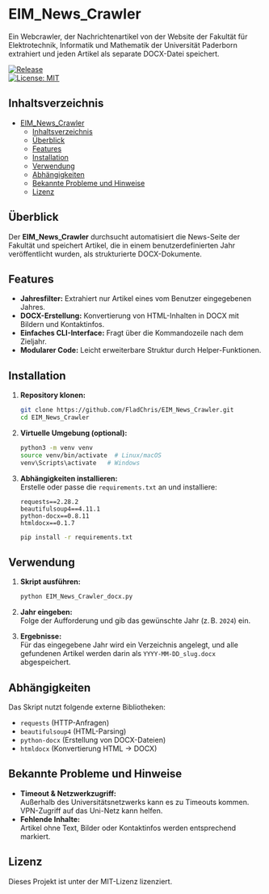 # EIM_News_Crawler

Ein Webcrawler, der Nachrichtenartikel von der Website der Fakultät für Elektrotechnik, Informatik und Mathematik der Universität Paderborn extrahiert und jeden Artikel als separate DOCX-Datei speichert.

[![Release](https://img.shields.io/github/v/release/FladChris/EIM_News_Crawler)](https://github.com/FladChris/EIM_News_Crawler/releases)  
[![License: MIT](https://img.shields.io/badge/License-MIT-yellow.svg)](LICENSE)

## Inhaltsverzeichnis

- [EIM\_News\_Crawler](#eim_news_crawler)
  - [Inhaltsverzeichnis](#inhaltsverzeichnis)
  - [Überblick](#überblick)
  - [Features](#features)
  - [Installation](#installation)
  - [Verwendung](#verwendung)
  - [Abhängigkeiten](#abhängigkeiten)
  - [Bekannte Probleme und Hinweise](#bekannte-probleme-und-hinweise)
  - [Lizenz](#lizenz)

## Überblick

Der **EIM_News_Crawler** durchsucht automatisiert die News-Seite der Fakultät und speichert Artikel, die in einem benutzerdefinierten Jahr veröffentlicht wurden, als strukturierte DOCX-Dokumente.

## Features

- **Jahresfilter:** Extrahiert nur Artikel eines vom Benutzer eingegebenen Jahres.
- **DOCX-Erstellung:** Konvertierung von HTML-Inhalten in DOCX mit Bildern und Kontaktinfos.
- **Einfaches CLI-Interface:** Fragt über die Kommandozeile nach dem Zieljahr.
- **Modularer Code:** Leicht erweiterbare Struktur durch Helper-Funktionen.

## Installation

1. **Repository klonen:**  
   ```bash
   git clone https://github.com/FladChris/EIM_News_Crawler.git
   cd EIM_News_Crawler
   ```

2. **Virtuelle Umgebung (optional):**  
   ```bash
   python3 -m venv venv
   source venv/bin/activate  # Linux/macOS
   venv\Scripts\activate   # Windows
   ```

3. **Abhängigkeiten installieren:**  
   Erstelle oder passe die `requirements.txt` an und installiere:
   ```text
   requests==2.28.2
   beautifulsoup4==4.11.1
   python-docx==0.8.11
   htmldocx==0.1.7
   ```
   ```bash
   pip install -r requirements.txt
   ```

## Verwendung

1. **Skript ausführen:**  
   ```bash
   python EIM_News_Crawler_docx.py
   ```

2. **Jahr eingeben:**  
   Folge der Aufforderung und gib das gewünschte Jahr (z. B. `2024`) ein.

3. **Ergebnisse:**  
   Für das eingegebene Jahr wird ein Verzeichnis angelegt, und alle gefundenen Artikel werden darin als `YYYY-MM-DD_slug.docx` abgespeichert.

## Abhängigkeiten

Das Skript nutzt folgende externe Bibliotheken:

- `requests` (HTTP-Anfragen)
- `beautifulsoup4` (HTML-Parsing)
- `python-docx` (Erstellung von DOCX-Dateien)
- `htmldocx` (Konvertierung HTML → DOCX)

## Bekannte Probleme und Hinweise

- **Timeout & Netzwerkzugriff:**  
  Außerhalb des Universitätsnetzwerks kann es zu Timeouts kommen. VPN-Zugriff auf das Uni-Netz kann helfen.
- **Fehlende Inhalte:**  
  Artikel ohne Text, Bilder oder Kontaktinfos werden entsprechend markiert.

## Lizenz

Dieses Projekt ist unter der MIT-Lizenz lizenziert.
